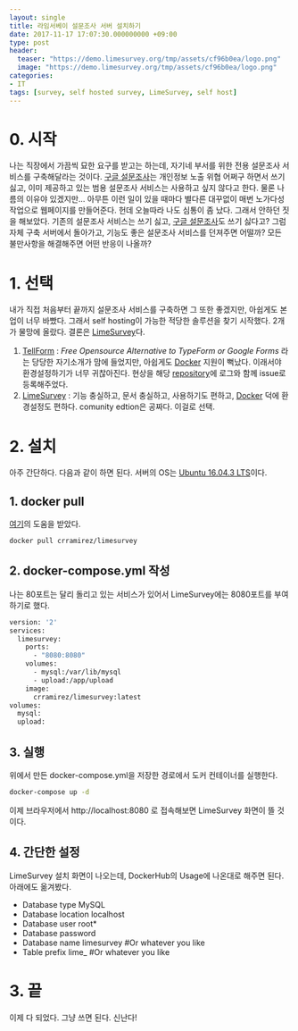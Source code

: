 ```yaml
---
layout: single
title: 라임서베이 설문조사 서버 설치하기
date: 2017-11-17 17:07:30.000000000 +09:00
type: post
header:
  teaser: "https://demo.limesurvey.org/tmp/assets/cf96b0ea/logo.png"
  image: "https://demo.limesurvey.org/tmp/assets/cf96b0ea/logo.png"
categories:
- IT
tags: [survey, self hosted survey, LimeSurvey, self host]
---
```

# 0. 시작

나는 직장에서 가끔씩 묘한 요구를 받고는 하는데, 자기네 부서를 위한 전용 설문조사 서비스를 구축해달라는 것이다. [구글 설문조사]는 개인정보 노출 위협 어쩌구 하면서 쓰기 싫고, 이미 제공하고 있는 범용 설문조사 서비스는 사용하고 싶지 않다고 한다. 물론 나름의 이유야 있겠지만... 아무튼 이런 일이 있을 때마다 별다른 대꾸없이 매번 노가다성 작업으로 웹페이지를 만들어준다. 헌데 오늘따라 나도 심통이 좀 났다. 그래서 안하던 짓을 해보았다. 기존의 설문조사 서비스는 쓰기 싫고, [구글 설문조사]도 쓰기 싫다고? 그럼 자체 구축 서버에서 돌아가고, 기능도 좋은 설문조사 서비스를 던져주면 어떨까? 모든 불만사항을 해결해주면 어떤 반응이 나올까?

# 1. 선택

내가 직접 처음부터 끝까지 설문조사 서비스를 구축하면 그 또한 좋겠지만, 아쉽게도 본업이 너무 바빴다. 그래서 self hosting이 가능한 적당한 솔루션을 찾기 시작했다. 2개가 물망에 올랐다. 결론은 [LimeSurvey]다.

1. [TellForm] : *Free Opensource Alternative to TypeForm or Google Forms* 라는 당당한 자기소개가 맘에 들었지만, 아쉽게도 [Docker] 지원이 뻑났다. 이래서야 환경설정하기가 너무 귀찮아진다. 현상을 해당 [repository](https://github.com/tellform/docker_files)에 로그와 함께 issue로 등록해주었다.
1. [LimeSurvey] : 기능 충실하고, 문서 충실하고, 사용하기도 편하고, [Docker] 덕에 환경설정도 편하다. comunity edtion은 공짜다. 이걸로 선택.

# 2. 설치

아주 간단하다. 다음과 같이 하면 된다. 서버의 OS는 [Ubuntu 16.04.3 LTS](https://wiki.ubuntu.com/XenialXerus/ReleaseNotes?_ga=2.245309125.1154947023.1510894532-877806816.1510894532)이다.

## 1. docker pull

[여기](https://hub.docker.com/r/crramirez/limesurvey/)의 도움을 받았다.

```bash
docker pull crramirez/limesurvey
```

## 2. docker-compose.yml 작성

나는 80포트는 달리 돌리고 있는 서비스가 있어서 LimeSurvey에는 8080포트를 부여하기로 했다.

```bash
version: '2'
services:
  limesurvey:
    ports:
      - "8080:8080"
    volumes:
      - mysql:/var/lib/mysql
      - upload:/app/upload
    image:
      crramirez/limesurvey:latest
volumes:
  mysql:
  upload:
```

## 3. 실행

위에서 만든 docker-compose.yml을 저장한 경로에서 도커 컨테이너를 실행한다.

```bash
docker-compose up -d
```

이제 브라우저에서 http://localhost:8080 로 접속해보면 LimeSurvey 화면이 뜰 것이다.

## 4. 간단한 설정

LimeSurvey 설치 화면이 나오는데, DockerHub의 Usage에 나온대로 해주면 된다. 아래에도 옮겨봤다.

* Database type MySQL
* Database location localhost
* Database user root*
* Database password
* Database name limesurvey #Or whatever you like
* Table prefix lime_ #Or whatever you like

# 3. 끝

이제 다 되었다. 그냥 쓰면 된다. 신난다!

[Docker]: <https://www.docker.com>
[LimeSurvey]: https://www.limesurvey.org/
[TellForm]: https://www.tellform.com
[구글 설문조사]: https://www.google.com/forms/about/
